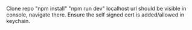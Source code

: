 Clone repo
"npm install"
"npm run dev"
localhost url should be visible in console, navigate there.
Ensure the self signed cert is added/allowed in keychain.
